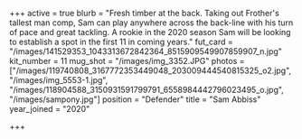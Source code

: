 +++
active = true
blurb = "Fresh timber at the back. Taking out Frother's tallest man comp, Sam can play anywhere across the back-line with his turn of pace and great tackling. A rookie in the 2020 season Sam will be looking to establish a spot in the first 11 in coming years."
fut_card = "/images/141529353_1043313672842364_8515909549907859907_n.jpg"
kit_number = 11
mug_shot = "/images/img_3352.JPG"
photos = ["/images/119740808_3167772353449048_203009444540815325_o2.jpg", "/images/img_5553-1.jpg", "/images/118904588_3150931591799791_6558984442796023495_o.jpg", "/images/sampony.jpg"]
position = "Defender"
title = "Sam Abbiss"
year_joined = "2020"

+++
